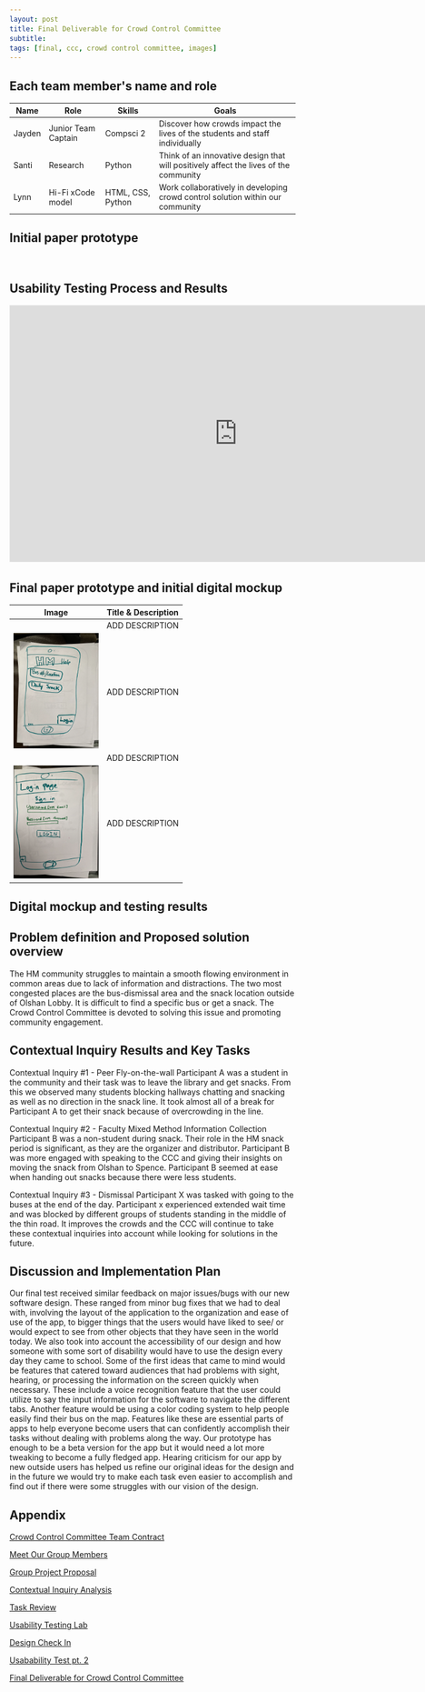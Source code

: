 ```yaml
---
layout: post
title: Final Deliverable for Crowd Control Committee
subtitle: 
tags: [final, ccc, crowd control committee, images]
---
```


## Each team member's name and role

| Name | Role | Skills | Goals  |  
| ------ | ----------------- | -------- | ---- |
| Jayden | Junior Team Captain | Compsci 2 | Discover how crowds impact the lives of the students and staff individually |
| Santi | Research | Python | Think of an innovative design that will positively affect the lives of the community |
| Lynn | Hi-Fi xCode model | HTML, CSS, Python | Work collaboratively in developing crowd control solution within  our community |



## Initial paper prototype

<img src="https://github.com/nedyajhoracemann/crowdcontrolsite/blob/master/assets/img/Screenshot.png?raw=true" alt="" width="150"/>

## Usability Testing Process and Results

<iframe style="border: 1px solid rgba(0, 0, 0, 0.1);" width="800" height="450" src="https://www.figma.com/embed?embed_host=share&url=https%3A%2F%2Fwww.figma.com%2Fproto%2FXNdv1DpaX1GNaEwQChLuty%2FWIREFRAME-DRAFT-DESIGN%3Fnode-id%3D4%253A4%26scaling%3Dscale-down%26page-id%3D0%253A1%26starting-point-node-id%3D4%253A4" allowfullscreen></iframe>

## Final paper prototype and initial digital mockup

| Image | Title & Description |
| ------------------- | ------ |
| <img src="https://user-images.githubusercontent.com/90795393/160909179-26d7530e-ea1b-4dcf-8313-1b4bffa14f2e.JPG" alt="" width="150"/> | ADD DESCRIPTION |
| <img src="https://github.com/nedyajhoracemann/crowdcontrolsite/blob/master/assets/img/Screen%20Shot%202022-05-27%20at%202.57.48%20PM.png?raw=true" alt="" width="150"/> | ADD DESCRIPTION |
| <img src="https://user-images.githubusercontent.com/90795393/160909201-ea371e4d-877f-479d-a31a-29f0a9a35e36.JPG" alt="" width="150"/> | ADD DESCRIPTION |
| <img src="https://github.com/nedyajhoracemann/crowdcontrolsite/blob/master/assets/img/Screen%20Shot%202022-05-27%20at%202.54.24%20PM.png?raw=true" alt="" width="150"/> | ADD DESCRIPTION |

## Digital mockup and testing results

## Problem definition and Proposed solution overview

The HM community struggles to maintain a smooth flowing environment in common areas due to lack of information and distractions. The two most congested places are the bus-dismissal area and the snack location outside of Olshan Lobby. It is difficult to find a specific bus or get a snack. The Crowd Control Committee is devoted to solving this issue and promoting community engagement.

## Contextual Inquiry Results and Key Tasks

Contextual Inquiry #1 - Peer Fly-on-the-wall
Participant A was a student in the community and their task was to leave the library and get snacks. From this we observed many students blocking hallways chatting and snacking as well as no direction in the snack line. It took almost all of a break for Participant A to get their snack because of overcrowding in the line. 

Contextual Inquiry #2 - Faculty Mixed Method Information Collection
Participant B was a non-student during snack. Their role in the HM snack period is significant, as they are the organizer and distributor. Participant B was more engaged with speaking to the CCC and giving their insights on moving the snack from Olshan to Spence. Participant B seemed at ease when handing out snacks because there were less students. 

Contextual Inquiry #3 - Dismissal
Participant X was tasked with going to the buses at the end of the day. Participant x experienced extended wait time and was blocked by different groups of students standing in the middle of the thin road. It improves the crowds and the CCC will continue to take these contextual inquiries into account while looking for solutions in the future.

## Discussion and Implementation Plan

Our final test received similar feedback on major issues/bugs with our new software design. These ranged from minor bug fixes that we had to deal with, involving the layout of the application to the organization and ease of use of the app, to bigger things that the users would have liked to see/ or would expect to see from other objects that they have seen in the world today. We also took into account the accessibility of our design and how someone with some sort of disability would have to use the design every day they came to school. Some of the first ideas that came to mind would be features that catered toward audiences that had problems with sight, hearing, or processing the information on the screen quickly when necessary. These include a voice recognition feature that the user could utilize to say the input information for the software to navigate the different tabs. Another feature would be using a color coding system to help people easily find their bus on the map. Features like these are essential parts of apps to help everyone become users that can confidently accomplish their tasks without dealing with problems along the way. Our prototype has enough to be a beta version for the app but it would need a lot more tweaking to become a fully fledged app. Hearing criticism for our app by new outside users has helped us refine our original ideas for the design and in the future we would try to make each task even easier to accomplish and find out if there were some struggles with our vision of the design.

## Appendix
<a href="https://nedyajhoracemann.github.io/crowdcontrolsite/2021-11-02-Group-Contract/">Crowd Control Committee Team Contract</a>

<a href="https://nedyajhoracemann.github.io/crowdcontrolsite/2021-12-02-Group-Members/">Meet Our Group Members</a>
 
 <a href="https://nedyajhoracemann.github.io/crowdcontrolsite/2021-12-04-Group-Project-Proposal/">Group Project Proposal</a>
  
 <a href="https://nedyajhoracemann.github.io/crowdcontrolsite/2021-12-10-Contextual-Inquiry-Analysis/">Contextual Inquiry Analysis</a>  
  
 <a href="https://nedyajhoracemann.github.io/crowdcontrolsite/2022-01-24-Task-Review/">Task Review</a>
  
 <a href="https://nedyajhoracemann.github.io/crowdcontrolsite/2022-02-03-Usability-Testing-Lab/">Usability Testing Lab</a>
  
<a href="https://nedyajhoracemann.github.io/crowdcontrolsite/2022-02-14-Design-Check-In/">Design Check In</a>
 
<a href="https://nedyajhoracemann.github.io/crowdcontrolsite/2022-04-05-Usability-Testing/">Usabability Test pt. 2</a>
 
<a href="https://nedyajhoracemann.github.io/crowdcontrolsite/2022-05-19-Final-Deliverable/">Final Deliverable for Crowd Control Committee</a>
              
